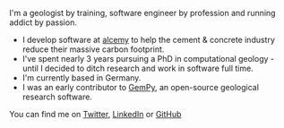I'm a geologist by training, software engineer by profession and running addict by passion.

- I develop software at [alcemy](http://alcemy.tech) to help the cement & concrete industry reduce their massive carbon footprint.
- I've spent nearly 3 years pursuing a PhD in computational geology - until I decided to ditch research and work in software full time.
- I'm currently based in Germany.
- I was an early contributor to [GemPy](https://github.com/cgre-aachen/gempy), an open-source geological research software.

You can find me on [Twitter](https://twitter.com/geoschaaf), [LinkedIn](https://www.linkedin.com/in/alexander-schaaf-93731ab3) or [GitHub](https://github.com/alex-schaaf)

